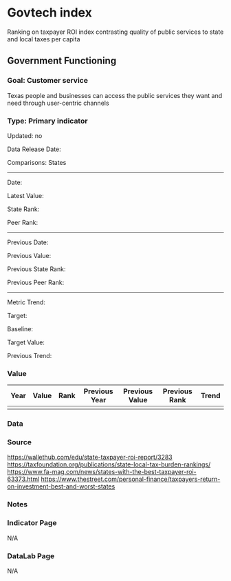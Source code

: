 # Govtech index

Ranking on taxpayer ROI index contrasting quality of public services to state and local taxes per capita

## Government Functioning

### Goal: Customer service

Texas people and businesses can access the public services they want and need through user-centric channels

### Type: Primary indicator

Updated: no

Data Release Date: 

Comparisons: States

----

Date: 

Latest Value:  

State Rank: 

Peer Rank: 


----

Previous Date: 

Previous Value: 

Previous State Rank: 

Previous Peer Rank: 


----
Metric Trend: 

Target: 

Baseline: 

Target Value: 

Previous Trend: 



### Value

| Year      |  Value      | Rank        | Previous Year | Previous Value | Previous Rank | Trend | 
| ----------- | ----------- | ----------- | ----------- | ----------- | ----------- | -----------|
|       |           |            |         |            |        |        | 

### Data

### Source

https://wallethub.com/edu/state-taxpayer-roi-report/3283
https://taxfoundation.org/publications/state-local-tax-burden-rankings/
https://www.fa-mag.com/news/states-with-the-best-taxpayer-roi-63373.html
https://www.thestreet.com/personal-finance/taxpayers-return-on-investment-best-and-worst-states

### Notes

### Indicator Page

N/A


### DataLab Page

N/A
